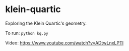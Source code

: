 # klein-quartic
Exploring the Klein Quartic's geometry.

To run: `python kq.py`

Video: https://www.youtube.com/watch?v=ADtwLnxLPTI
